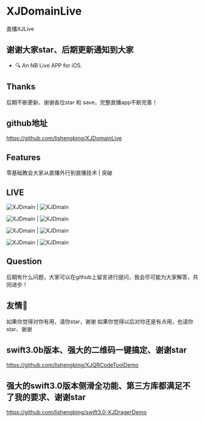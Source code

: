# XJDomainLive
直播XJLive

## 谢谢大家star、后期更新通知到大家

- 🔍 An NB Live APP for iOS.

## Thanks
后期不断更新、谢谢各位star 和 save，完整直播app不断完善！

## github地址
https://github.com/lishengbing/XJDomainLive

## Features
零基础教会大家从直播外行到直播技术 | 突破


## LIVE
![XJDmain](https://github.com/lishengbing/XJDomainLive/blob/master/XJDomainLive/XJDomainLive/Classes/Resource/c1.gif) | ![XJDmain](https://github.com/lishengbing/XJDomainLive/blob/master/XJDomainLive/XJDomainLive/Classes/Resource/c2.gif) 

![XJDmain](https://github.com/lishengbing/XJDomainLive/blob/master/XJDomainLive/XJDomainLive/Classes/Resource/c3.gif) | ![XJDmain](https://github.com/lishengbing/XJDomainLive/blob/master/XJDomainLive/XJDomainLive/Classes/Resource/b5.gif)

![XJDmain](https://github.com/lishengbing/XJDomainLive/blob/master/XJDomainLive/XJDomainLive/Classes/Resource/b4.gif) | ![XJDmain](https://github.com/lishengbing/XJDomainLive/blob/master/XJDomainLive/XJDomainLive/Classes/Resource/b3.gif)

![XJDmain](https://github.com/lishengbing/XJDomainLive/blob/master/XJDomainLive/XJDomainLive/Classes/Resource/b2.gif) | ![XJDmain](https://github.com/lishengbing/XJDomainLive/blob/master/XJDomainLive/XJDomainLive/Classes/Resource/b1.gif)


## Question
后期有什么问题，大家可以在github上留言进行提问，我会尽可能为大家解答，共同进步！

## 友情🔗
如果你觉得对你有用，请你star，谢谢
如果你觉得以后对你还是有点用，也请你star、谢谢

## swift3.0b版本、强大的二维码一键搞定、谢谢star
https://github.com/lishengbing/XJQRCodeToolDemo

## 强大的swift3.0版本侧滑全功能、第三方库都满足不了我的要求、谢谢star
https://github.com/lishengbing/swift3.0-XJDragerDemo



